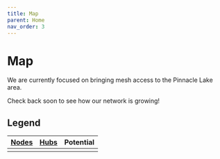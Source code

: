 ```yaml
---
title: Map
parent: Home
nav_order: 3
---
```


<head>
  <meta charset="utf-8">
  <link rel="stylesheet" href="/assets/css/ol.css" type="text/css">
  <script src="/assets/js/ol.js"></script>
</head>

# Map

We are currently focused on bringing mesh access to the Pinnacle Lake area.

Check back soon to see how our network is growing!


<div id="momesh-map" class="map"></div>

## Legend

|<a href="/docs/architecture/nodes"><span class="node-active">Nodes</span></a>|<a href="/docs/architecture/hubs"><span class="hub-active">Hubs</span></a>|<span class="node-potential">Potential</span>|
|:----:|:----:|:----:|
|<span id="active-nodes-total"></span>|<span id="active-hubs-total"></span>|<span id="potential-nodes-total"></span>|

<script src="/assets/js/map.js"></script>
